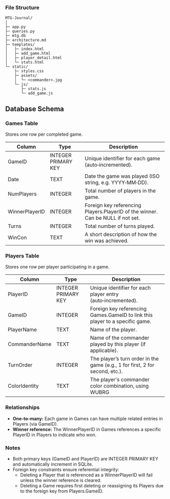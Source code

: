 ### File Structure
```text
MTG-Journal/
│
├─ app.py
├─ queries.py
├─ mtg.db
├─ architecture.md
├─ templates/
│   ├─ index.html
│   ├─ add_game.html
│   ├─ player_detail.html
│   └─ stats.html
└─ static/
    ├─ styles.css
    ├─ assets/
    │  └─ <commander>.jpg
    └─ js/
       ├─ stats.js
       └─ add_game.js
```

## Database Schema

### Games Table  
Stores one row per completed game.

| Column          | Type    | Description                                                                 |
|-----------------|---------|-----------------------------------------------------------------------------|
| GameID          | INTEGER PRIMARY KEY | Unique identifier for each game (auto‑incremented). |
| Date            | TEXT    | Date the game was played (ISO string, e.g. YYYY‑MM‑DD). |
| NumPlayers      | INTEGER | Total number of players in the game. |
| WinnerPlayerID  | INTEGER | Foreign key referencing Players.PlayerID of the winner. Can be NULL if not set. |
| Turns           | INTEGER | Total number of turns played. |
| WinCon          | TEXT    | A short description of how the win was achieved. |

### Players Table  
Stores one row per player participating in a game.

| Column          | Type    | Description                                                                 |
|-----------------|---------|-----------------------------------------------------------------------------|
| PlayerID        | INTEGER PRIMARY KEY | Unique identifier for each player entry (auto‑incremented). |
| GameID          | INTEGER | Foreign key referencing Games.GameID to link this player to a specific game. |
| PlayerName      | TEXT    | Name of the player. |
| CommanderName   | TEXT    | Name of the commander played by this player (if applicable). |
| TurnOrder       | INTEGER | The player’s turn order in the game (e.g., 1 for first, 2 for second, etc.). |
| ColorIdentity       | TEXT | The player's commander color combination, using WUBRG |


### Relationships  
- **One‑to‑many:** Each game in Games can have multiple related entries in Players (via GameID).  
- **Winner reference:** The WinnerPlayerID in Games references a specific PlayerID in Players to indicate who won.

### Notes  
- Both primary keys (GameID and PlayerID) are INTEGER PRIMARY KEY and automatically increment in SQLite.  
- Foreign key constraints ensure referential integrity:
  - Deleting a Player that is referenced as a WinnerPlayerID will fail unless the winner reference is cleared.
  - Deleting a Game requires first deleting or reassigning its Players due to the foreign key from Players.GameID.
